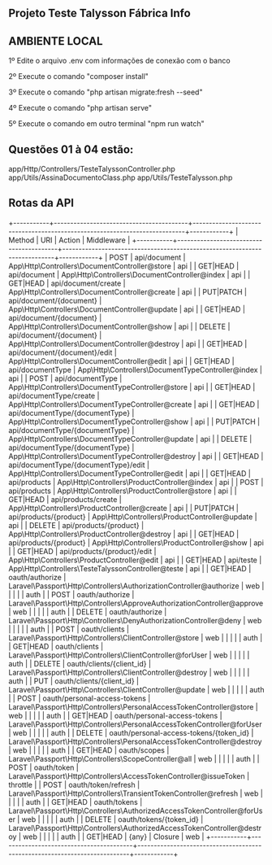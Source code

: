 
## Projeto Teste Talysson Fábrica Info

## AMBIENTE LOCAL

1º Edite o arquivo .env com informações de conexão com o banco

2º Execute o comando "composer install"

3º Execute o comando "php artisan migrate:fresh --seed"

4º Execute o comando "php artisan serve"

5º Execute o comando em outro terminal "npm run watch"

## Questões 01 à 04 estão:
app/Http/Controllers/TesteTalyssonController.php
app/Utils/AssinaDocumentoClass.php
app/Utils/TesteTalysson.php

## Rotas da API
+-----------+-----------------------------------------+---------------------------------------------------------------------------+------------+
| Method    | URI                                     | Action                                                                    | Middleware |
+-----------+-----------------------------------------+---------------------------------------------------------------------------+------------+
| POST      | api/document                            | App\Http\Controllers\DocumentController@store                             | api        |
| GET|HEAD  | api/document                            | App\Http\Controllers\DocumentController@index                             | api        |
| GET|HEAD  | api/document/create                     | App\Http\Controllers\DocumentController@create                            | api        |
| PUT|PATCH | api/document/{document}                 | App\Http\Controllers\DocumentController@update                            | api        |
| GET|HEAD  | api/document/{document}                 | App\Http\Controllers\DocumentController@show                              | api        |
| DELETE    | api/document/{document}                 | App\Http\Controllers\DocumentController@destroy                           | api        |
| GET|HEAD  | api/document/{document}/edit            | App\Http\Controllers\DocumentController@edit                              | api        |
| GET|HEAD  | api/documentType                        | App\Http\Controllers\DocumentTypeController@index                         | api        |
| POST      | api/documentType                        | App\Http\Controllers\DocumentTypeController@store                         | api        |
| GET|HEAD  | api/documentType/create                 | App\Http\Controllers\DocumentTypeController@create                        | api        |
| GET|HEAD  | api/documentType/{documentType}         | App\Http\Controllers\DocumentTypeController@show                          | api        |
| PUT|PATCH | api/documentType/{documentType}         | App\Http\Controllers\DocumentTypeController@update                        | api        |
| DELETE    | api/documentType/{documentType}         | App\Http\Controllers\DocumentTypeController@destroy                       | api        |
| GET|HEAD  | api/documentType/{documentType}/edit    | App\Http\Controllers\DocumentTypeController@edit                          | api        |
| GET|HEAD  | api/products                            | App\Http\Controllers\ProductController@index                              | api        |
| POST      | api/products                            | App\Http\Controllers\ProductController@store                              | api        |
| GET|HEAD  | api/products/create                     | App\Http\Controllers\ProductController@create                             | api        |
| PUT|PATCH | api/products/{product}                  | App\Http\Controllers\ProductController@update                             | api        |
| DELETE    | api/products/{product}                  | App\Http\Controllers\ProductController@destroy                            | api        |
| GET|HEAD  | api/products/{product}                  | App\Http\Controllers\ProductController@show                               | api        |
| GET|HEAD  | api/products/{product}/edit             | App\Http\Controllers\ProductController@edit                               | api        |
| GET|HEAD  | api/teste                               | App\Http\Controllers\TesteTalyssonController@teste                        | api        |
| GET|HEAD  | oauth/authorize                         | Laravel\Passport\Http\Controllers\AuthorizationController@authorize       | web        |
|           |                                         |                                                                           | auth       |
| POST      | oauth/authorize                         | Laravel\Passport\Http\Controllers\ApproveAuthorizationController@approve  | web        |
|           |                                         |                                                                           | auth       |
| DELETE    | oauth/authorize                         | Laravel\Passport\Http\Controllers\DenyAuthorizationController@deny        | web        |
|           |                                         |                                                                           | auth       |
| POST      | oauth/clients                           | Laravel\Passport\Http\Controllers\ClientController@store                  | web        |
|           |                                         |                                                                           | auth       |
| GET|HEAD  | oauth/clients                           | Laravel\Passport\Http\Controllers\ClientController@forUser                | web        |
|           |                                         |                                                                           | auth       |
| DELETE    | oauth/clients/{client_id}               | Laravel\Passport\Http\Controllers\ClientController@destroy                | web        |
|           |                                         |                                                                           | auth       |
| PUT       | oauth/clients/{client_id}               | Laravel\Passport\Http\Controllers\ClientController@update                 | web        |
|           |                                         |                                                                           | auth       |
| POST      | oauth/personal-access-tokens            | Laravel\Passport\Http\Controllers\PersonalAccessTokenController@store     | web        |
|           |                                         |                                                                           | auth       |
| GET|HEAD  | oauth/personal-access-tokens            | Laravel\Passport\Http\Controllers\PersonalAccessTokenController@forUser   | web        |
|           |                                         |                                                                           | auth       |
| DELETE    | oauth/personal-access-tokens/{token_id} | Laravel\Passport\Http\Controllers\PersonalAccessTokenController@destroy   | web        |
|           |                                         |                                                                           | auth       |
| GET|HEAD  | oauth/scopes                            | Laravel\Passport\Http\Controllers\ScopeController@all                     | web        |
|           |                                         |                                                                           | auth       |
| POST      | oauth/token                             | Laravel\Passport\Http\Controllers\AccessTokenController@issueToken        | throttle   |
| POST      | oauth/token/refresh                     | Laravel\Passport\Http\Controllers\TransientTokenController@refresh        | web        |
|           |                                         |                                                                           | auth       |
| GET|HEAD  | oauth/tokens                            | Laravel\Passport\Http\Controllers\AuthorizedAccessTokenController@forUser | web        |
|           |                                         |                                                                           | auth       |
| DELETE    | oauth/tokens/{token_id}                 | Laravel\Passport\Http\Controllers\AuthorizedAccessTokenController@destroy | web        |
|           |                                         |                                                                           | auth       |
| GET|HEAD  | {any}                                   | Closure                                                                   | web        |
+-----------+-----------------------------------------+---------------------------------------------------------------------------+------------+
